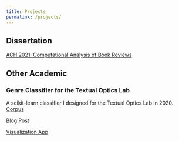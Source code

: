 ```yaml
---
title: Projects
permalink: /projects/
---
```


## Dissertation
[ACH 2021: Computational Analysis of Book Reviews](/academic/dissertation/ach-2021-presentation/)

## Other Academic

### Genre Classifier for the Textual Optics Lab
A scikit-learn classifier I designed for the Textual Optics Lab in 2020.
[Corpus](https://textual-optics-lab.uchicago.edu/us_novel_corpus)

[Blog Post](https://textual-optics-lab.blogspot.com/2020/07/machine-learning-for-genre.html)

[Visualization App](https://jordanpruett.github.io/academic/classifier-app-live/)

